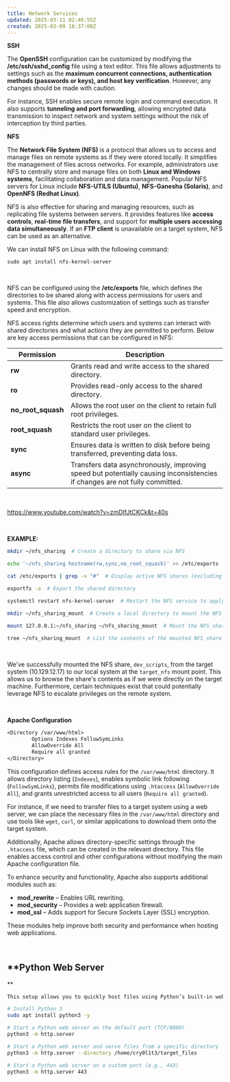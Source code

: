 ```yaml
---
title: Network Services
updated: 2025-03-11 02:46:55Z
created: 2025-03-09 18:37:00Z
---
```


**SSH**

The **OpenSSH** configuration can be customized by modifying the **/etc/ssh/sshd_config** file using a text editor. This file allows adjustments to settings such as the **maximum concurrent connections, authentication methods (passwords or keys), and host key verification**. However, any changes should be made with caution.

For instance, SSH enables secure remote login and command execution. It also supports **tunneling and port forwarding**, allowing encrypted data transmission to inspect network and system settings without the risk of interception by third parties.

**NFS**

The **Network File System (NFS)** is a protocol that allows us to access and manage files on remote systems as if they were stored locally. It simplifies the management of files across networks. For example, administrators use NFS to centrally store and manage files on both **Linux and Windows systems**, facilitating collaboration and data management. Popular NFS servers for Linux include **NFS-UTILS (Ubuntu)**, **NFS-Ganesha (Solaris)**, and **OpenNFS (Redhat Linux)**.

NFS is also effective for sharing and managing resources, such as replicating file systems between servers. It provides features like **access controls**, **real-time file transfers**, and support for **multiple users accessing data simultaneously**. If an **FTP client** is unavailable on a target system, NFS can be used as an alternative.

We can install NFS on Linux with the following command:

`sudo apt install nfs-kernel-server`

&nbsp;

NFS can be configured using the **/etc/exports** file, which defines the directories to be shared along with access permissions for users and systems. This file also allows customization of settings such as transfer speed and encryption.

NFS access rights determine which users and systems can interact with shared directories and what actions they are permitted to perform. Below are key access permissions that can be configured in NFS:

| **Permission** | **Description** |
| --- | --- |
| **rw** | Grants read and write access to the shared directory. |
| **ro** | Provides read-only access to the shared directory. |
| **no_root_squash** | Allows the root user on the client to retain full root privileges. |
| **root_squash** | Restricts the root user on the client to standard user privileges. |
| **sync** | Ensures data is written to disk before being transferred, preventing data loss. |
| **async** | Transfers data asynchronously, improving speed but potentially causing inconsistencies if changes are not fully committed. |

&nbsp;

https://www.youtube.com/watch?v=zmDIfJtCKCk&t=40s

&nbsp;

**EXAMPLE:**

```bash
mkdir ~/nfs_sharing  # Create a directory to share via NFS

echo '~/nfs_sharing hostname(rw,sync,no_root_squash)' >> /etc/exports  # Add the NFS share configuration to /etc/exports

cat /etc/exports | grep -v "#"  # Display active NFS shares (excluding comments)

exportfs -a  # Export the shared directory

systemctl restart nfs-kernel-server  # Restart the NFS service to apply changes

mkdir ~/nfs_sharing_mount  # Create a local directory to mount the NFS share

mount 127.0.0.1:~/nfs_sharing ~/nfs_sharing_mount  # Mount the NFS share locally (replace 127.0.0.1 with actual server IP if needed)

tree ~/nfs_sharing_mount  # List the contents of the mounted NFS share
```

&nbsp;

We've successfully mounted the NFS share, `dev_scripts`, from the target system (10.129.12.17) to our local system at the `target_nfs` mount point. This allows us to browse the share's contents as if we were directly on the target machine. Furthermore, certain techniques exist that could potentially leverage NFS to escalate privileges on the remote system.

&nbsp;

**Apache Configuration**

```txt
<Directory /var/www/html>  
        Options Indexes FollowSymLinks  
        AllowOverride All  
        Require all granted  
</Directory>
```

This configuration defines access rules for the `/var/www/html` directory. It allows directory listing (`Indexes`), enables symbolic link following (`FollowSymLinks`), permits file modifications using `.htaccess` (`AllowOverride All`), and grants unrestricted access to all users (`Require all granted`).

For instance, if we need to transfer files to a target system using a web server, we can place the necessary files in the `/var/www/html` directory and use tools like `wget`, `curl`, or similar applications to download them onto the target system.

Additionally, Apache allows directory-specific settings through the `.htaccess` file, which can be created in the relevant directory. This file enables access control and other configurations without modifying the main Apache configuration file.

To enhance security and functionality, Apache also supports additional modules such as:

- **mod_rewrite** – Enables URL rewriting.
- **mod_security** – Provides a web application firewall.
- **mod_ssl** – Adds support for Secure Sockets Layer (SSL) encryption.

These modules help improve both security and performance when hosting web applications.

&nbsp;

## \*\*Python Web Server

\*\*

```bash
This setup allows you to quickly host files using Python’s built-in web server, making them accessible via a browser for easy file transfers.

# Install Python 3  
sudo apt install python3 -y

# Start a Python web server on the default port (TCP/8000)  
python3 -m http.server

# Start a Python web server and serve files from a specific directory  
python3 -m http.server --directory /home/cry0l1t3/target_files

# Start a Python web server on a custom port (e.g., 443)  
python3 -m http.server 443
```